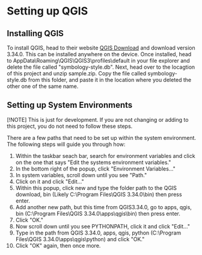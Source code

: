 # Setting up QGIS
## Installing QGIS
To install QGIS, head to their website [QGIS Download](https://qgis.org/en/site/forusers/download.html) and download version 3.34.0.
This can be installed anywhere on the device.
Once installed, head to AppData\Roaming\QGIS\QGIS3\profiles\default in your file explorer and delete the file called "symbology-style.db".
Next, head over to the locagtion of this project and unzip sample.zip.
Copy the file called symbology-style.db from this folder, and paste it in the location where you deleted the other one of the same name.


## Setting up System Environments
[!NOTE]
This is just for development. If you are not changing or adding to this project, you do not need to follow these steps.

There are a few paths that need to be set up within the system environment. The following steps will guide you through how:
1. Within the taskbar seach bar, search for environment variables and click on the one that says "Edit the systems environment variables."
2. In the bottom right of the popup, click "Environment Variables..."
3. In system variables, scroll down until you see "Path."
4. Click on it and click "Edit..."
5. Within this popup, click new and type the folder path to the QGIS download, bin (Likely C:\Program Files\QGIS 3.34.0\bin) then press enter.
6. Add another new path, but this time from QGIS3.34.0, go to apps, qgis, bin (C:\Program Files\QGIS 3.34.0\apps\qgis\bin) then press enter.
7. Click "OK."
8. Now scroll down until you see PYTHONPATH, click it and click "Edit..."
9. Type in the path from QGIS 3.34.0, apps, qgis, python (C:\Program Files\QGIS 3.34.0\apps\qgis\python) and click "OK."
10. Click "OK" again, then once more.